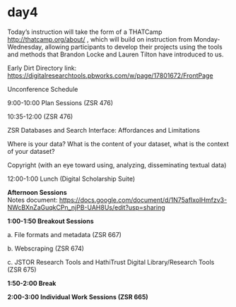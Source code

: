 # day4
Today’s instruction will take the form of a THATCamp <a> http://thatcamp.org/about/ </a>, which will build on instruction from Monday-Wednesday, allowing participants to develop their projects using the tools and methods that Brandon Locke and Lauren Tilton have introduced to us.

Early Dirt Directory link: https://digitalresearchtools.pbworks.com/w/page/17801672/FrontPage

Unconference Schedule

9:00-10:00 Plan Sessions (ZSR 476)

10:35-12:00 (ZSR 476)

ZSR Databases and Search Interface: Affordances and Limitations

Where is your data? What is the content of your dataset, what is the context of your dataset?

Copyright (with an eye toward using, analyzing, disseminating textual data)

12:00-1:00 Lunch (Digital Scholarship Suite)

<b>Afternoon Sessions</b><br>
Notes document: https://docs.google.com/document/d/1N75afIxoIHmfzv3-NWcBXnZaGuqkCPn_njPB-UAH8Us/edit?usp=sharing

<b>1:00-1:50 Breakout Sessions</b>

a. File formats and metadata (ZSR 667)

b. Webscraping (ZSR 674)

c. JSTOR Research Tools and HathiTrust Digital Library/Research Tools (ZSR 675) 

<b>1:50-2:00 Break</b>

<b>2:00-3:00 Individual Work Sessions (ZSR 665)</b><br>

